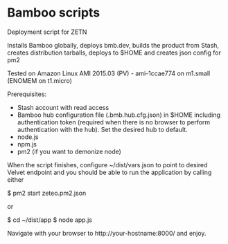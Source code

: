 # Bamboo scripts
Deployment script for ZETN

Installs Bamboo globally, deploys bmb.dev, builds the product from Stash, creates distribution tarballs, deploys to $HOME and creates json config for pm2

Tested on Amazon Linux AMI 2015.03 (PV) - ami-1ccae774 on m1.small (ENOMEM on t1.micro)

Prerequisites:
* Stash account with read access
* Bamboo hub configuration file (.bmb.hub.cfg.json) in $HOME including authentication token (required when there is no browser to perform authentication with the hub). Set the desired hub to default.
* node.js
* npm.js
* pm2 (if you want to demonize node)

When the script finishes, configure ~/dist/vars.json to point to desired Velvet endpoint and you should be able to run the application by calling either

$ pm2 start zeteo.pm2.json

or

$ cd ~/dist/app
$ node app.js

Navigate with your browser to http://your-hostname:8000/ and enjoy.